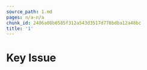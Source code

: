 ```yaml
---
source_path: 1.md
pages: n/a-n/a
chunk_id: 2406a08b6585f312a543d3517d778bdba12a48bc
title: '1'
---
```

# Key Issue
